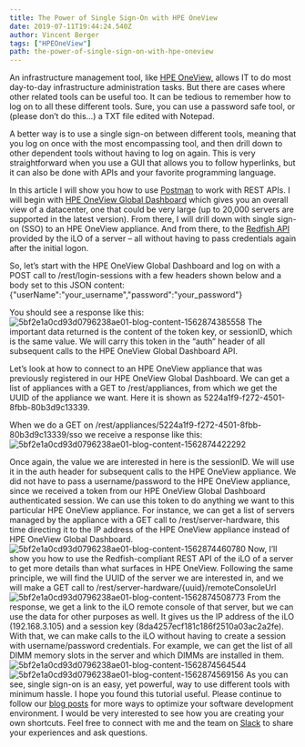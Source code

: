 ```yaml
---
title: The Power of Single Sign-On with HPE OneView
date: 2019-07-11T19:44:24.540Z
author: Vincent Berger 
tags: ["HPEOneView"]
path: the-power-of-single-sign-on-with-hpe-oneview
---
```

An infrastructure management tool, like [HPE OneView,](https://www.hpe.com/us/en/integrated-systems/software.html) allows IT to do most day-to-day infrastructure administration tasks. But there are cases where other related tools can be useful too. It can be tedious to remember how to log on to all these different tools. Sure, you can use a password safe tool, or (please don’t do this…) a TXT file edited with Notepad. 

A better way is to use a single sign-on between different tools, meaning that you log on once with the most encompassing tool, and then drill down to other dependent tools without having to log on again. This is very straightforward when you use a GUI that allows you to follow hyperlinks, but it can also be done with APIs and your favorite programming language.

In this article I will show you how to use [Postman](https://www.getpostman.com/) to work with REST APIs. I will begin with [HPE OneView Global Dashboard](https://buy.hpe.com/b2c/us/en/software/converged-infrastructure-management-software/converged-infrastructure-management/oneview-management-software/hpe-oneview-global-dashboard/p/1009187269) which gives you an overall view of a datacenter, one that could be very large (up to 20,000 servers are supported in the latest version). From there, I will drill down with single sign-on (SSO) to an HPE OneView appliance. And from there, to the [Redfish API](https://developer.hpe.com/platform/ilo-restful-api/home) provided by the iLO of a server – all without having to pass credentials again after the initial logon.

So, let’s start with the HPE OneView Global Dashboard and log on with a POST call to /rest/login-sessions with a few headers shown below and a body set to this JSON content:
{"userName":"your_username","password":"your_password"}

You should see a response like this:
![5bf2e1a0cd93d0796238ae01-blog-content-1562874385558](https://hpe-developer-portal.s3.amazonaws.com/uploads/media/2019/5/picture1-1562874385556.png)
The important data returned is the content of the token key, or sessionID, which is the same value. We will carry this token in the “auth” header of all subsequent calls to the HPE OneView Global Dashboard API.

Let’s look at how to connect to an HPE OneView appliance that was previously registered in our HPE OneView Global Dashboard. We can get a list of appliances with a GET to /rest/appliances, from which we get the UUID of the appliance we want. Here it is shown as 5224a1f9-f272-4501-8fbb-80b3d9c13339.

When we do a GET on /rest/appliances/5224a1f9-f272-4501-8fbb-80b3d9c13339/sso we receive a response like this:
![5bf2e1a0cd93d0796238ae01-blog-content-1562874422292](https://hpe-developer-portal.s3.amazonaws.com/uploads/media/2019/5/picture2-1562874422291.png)

Once again, the value we are interested in here is the sessionID.  We will use it in the auth header for subsequent calls to the HPE OneView appliance. We did not have to pass a username/password to the HPE OneView appliance, since we received a token from our HPE OneView Global Dashboard authenticated session. We can use this token to do anything we want to this particular HPE OneView appliance. For instance, we can get a list of servers managed by the appliance with a GET call to /rest/server-hardware, this time directing it to the IP address of the HPE OneView appliance instead of HPE OneView Global Dashboard.
![5bf2e1a0cd93d0796238ae01-blog-content-1562874460780](https://hpe-developer-portal.s3.amazonaws.com/uploads/media/2019/5/picture3-1562874460779.png)
Now, I’ll show you how to use the Redfish-compliant REST API of the iLO of a server to get more details than what surfaces in HPE OneView. Following the same principle, we will find the UUID of the server we are interested in, and we will make a GET call to /rest/server-hardware/{uuid}/remoteConsoleUrl![5bf2e1a0cd93d0796238ae01-blog-content-1562874508773](https://hpe-developer-portal.s3.amazonaws.com/uploads/media/2019/5/picture5-1562874508772.png)
From the response, we get a link to the iLO remote console of that server, but we can use the data for other purposes as well. It gives us the IP address of the iLO (192.168.3.105) and a session key (8da4257ecf181c186f2510a03ac2a2fe). With that, we can make calls to the iLO without having to create a session with username/password credentials. For example, we can get the list of all DIMM memory slots in the server and which DIMMs are installed in them.![5bf2e1a0cd93d0796238ae01-blog-content-1562874564544](https://hpe-developer-portal.s3.amazonaws.com/uploads/media/2019/5/picture6-1562874564543.png)
![5bf2e1a0cd93d0796238ae01-blog-content-1562874569156](https://hpe-developer-portal.s3.amazonaws.com/uploads/media/2019/5/picture7-1562874569155.png)
As you can see, single sign-on is an easy, yet powerful, way to use different tools with minimum hassle. I hope you found this tutorial useful. Please continue to follow our [blog posts](https://developer.hpe.com/blog) for more ways to optimize your software development environment. I would be very interested to see how you are creating your own shortcuts. Feel free to connect with me and the team on [Slack](https://slack.hpedev.io/) to share your experiences and ask questions.
